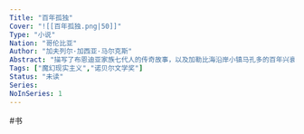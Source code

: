 ```yaml
---
Title: "百年孤独"
Cover: "![[百年孤独.png|50]]"
Type: "小说"
Nation: "哥伦比亚"
Author: "加夫列尔·加西亚·马尔克斯"
Abstract: "描写了布恩迪亚家族七代人的传奇故事，以及加勒比海沿岸小镇马孔多的百年兴衰，反映了拉丁美洲一个世纪以来风云变幻的历史。作品融入神话传说、民间故事、宗教典故等神秘因素，巧妙地糅合了现实与虚幻，展现出一个瑰丽的想象世界"
Tags: ["魔幻现实主义","诺贝尔文学奖"]
Status: "未读"
Series: 
NoInSeries: 1
---
```


#书 